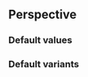 ## Perspective


<!-- <values.perspective> -->
### Default values

<!-- </values.perspective> -->

<!-- <variants.perspective> -->
### Default variants

<!-- </variants.perspective> -->